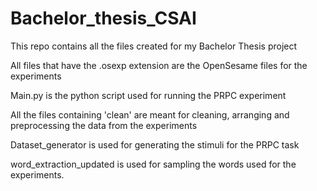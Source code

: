 # Bachelor_thesis_CSAI
This repo contains all the files created for my Bachelor Thesis project

All files that have the .osexp extension are the OpenSesame files for the experiments

Main.py is the python script used for running the PRPC experiment

All the files containing 'clean' are meant for cleaning, arranging and preprocessing the data from the experiments

Dataset_generator is used for generating the stimuli for the PRPC task

word_extraction_updated is used for sampling the words used for the experiments.
